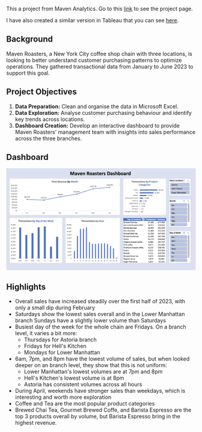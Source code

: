 This a project from Maven Analytics. Go to this [link](https://mavenanalytics.io/project/21796) to see the project page.

I have also created a similar version in Tableau that you can see [here](https://public.tableau.com/app/profile/sergio.urbina5986/viz/MavenRoastersSalesDashboard_17308180238370/Dashboard).

## Background

Maven Roasters, a New York City coffee shop chain with three locations, is looking to better understand customer purchasing patterns to optimize operations. They gathered transactional data from January to June 2023 to support this goal.



## Project Objectives

1. **Data Preparation:** Clean and organise the data in Microsoft Excel.
2. **Data Exploration:** Analyse customer purchasing behaviour and identify key trends across locations.
3. **Dashboard Creation:** Develop an interactive dashboard to provide Maven Roasters’ management team with insights into sales performance across the three branches.


## Dashboard

![Excel Dashboard](/Images/dashboard_image.png)



## Highlights

- Overall sales have increased steadily over the first half of 2023, with only a small dip during February
- Saturdays show the lowest sales overall and in the Lower Manhattan branch Sundays have a slightly lower volume than Saturdays
- Busiest day of the week for the whole chain are Fridays. On a branch level, it varies a bit more:
    - Thursdays for Astoria branch
    - Fridays for Hell's Kitchen
    - Mondays for Lower Manhattan
- 6am, 7pm, and 8pm have the lowest volume of sales, but when looked deeper on an branch level, they show that this is not uniform:
    - Lower Manhattan's lowest volumes are at 7pm and 8pm
    - Hell's Kitchen's lowest volume is at 8pm
    - Astoria has consistent volumes across all hours
- During April, weekends have stronger sales than weekdays, which is interesting and worth more exploration
- Coffee and Tea are the most popular product categories
- Brewed Chai Tea, Gourmet Brewed Coffe, and Barista Espresso are the top 3 products overall by volume, but Barista Espresso bring in the highest revenue.
